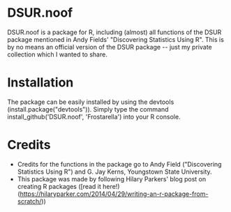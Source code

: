 # DSUR.noof
DSUR.noof is a package for R, including (almost) all functions of the DSUR package mentioned in Andy Fields' "Discovering Statistics Using R". This is by no means an official version of the DSUR package -- just my private collection which I wanted to share.

# Installation
The package can be easily installed by using the devtools (install.package("devtools")).
Simply type the command install_github('DSUR.noof', 'Frostarella') into your R console.

# Credits
* Credits for the functions in the package go to Andy Field ("Discovering Statistics Using R") and G. Jay Kerns, Youngstown State University.
* This package was made by following Hilary Parkers' blog post on creating R packages ([read it here!) (https://hilaryparker.com/2014/04/29/writing-an-r-package-from-scratch/))
